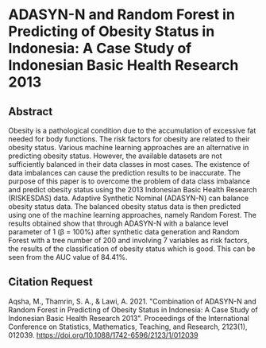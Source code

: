 # ADASYN-N and Random Forest in Predicting of Obesity Status in Indonesia: A Case Study of Indonesian Basic Health Research 2013
## Abstract
Obesity is a pathological condition due to the accumulation of excessive fat needed for body functions. The risk factors for obesity are related to their obesity status. Various machine learning approaches are an alternative in predicting obesity status. However, the available datasets are not sufficiently balanced in their data classes in most cases. The existence of data imbalances can cause the prediction results to be inaccurate. The purpose of this paper is to overcome the problem of data class imbalance and predict obesity status using the 2013 Indonesian Basic Health Research (RISKESDAS) data. Adaptive Synthetic Nominal (ADASYN-N) can balance obesity status data. The balanced obesity status data is then predicted using one of the machine learning approaches, namely Random Forest. The results obtained show that through ADASYN-N with a balance level parameter of 1 (β = 100%) after synthetic data generation and Random Forest with a tree number of 200 and involving 7 variables as risk factors, the results of the classification of obesity status which is good. This can be seen from the AUC value of 84.41%.
## Citation Request
Aqsha, M., Thamrin, S. A., & Lawi, A. 2021. "Combination of ADASYN-N and Random Forest in Predicting of  Obesity  Status  in  Indonesia:  A  Case  Study  of  Indonesian Basic Health Research 2013". Proceedings of the International Conference on Statistics, Mathematics, Teaching, and Research, 2123(1), 012039. https://doi.org/10.1088/1742-6596/2123/1/012039
